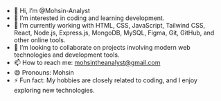 - 👋 Hi, I’m @Mohsin-Analyst
- 👀 I’m interested in coding and learning development.
- 🌱 I’m currently working with HTML, CSS, JavaScript, Tailwind CSS, React, Node.js, Express.js, MongoDB, MySQL, Figma, Git, GitHub, and other online tools.
- 💞️ I’m looking to collaborate on projects involving modern web technologies and development tools.
- 📫 How to reach me: mohsintheanalyst@gmail.com
- 😄 Pronouns: Mohsin
- ⚡ Fun fact: My hobbies are closely related to coding, and I enjoy exploring new technologies.

<!---
Mohsin-Analyst/Mohsin-Analyst is a ✨ special ✨ repository because its `README.md` (this file) appears on your GitHub profile.
You can click the Preview link to take a look at your changes.
--->
